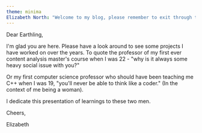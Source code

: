 ```yaml
---
theme: minima
Elizabeth North: "Welcome to my blog, please remember to exit through the gift shop."
---
```


Dear Earthling, 

I'm glad you are here. Please have a look around to see some projects I have worked on over the years. To quote the professor of my first ever content analysis master's course when I was 22 - "why is it always some heavy social issue with you?"

Or my first computer science professor who should have been teaching me C++ when I was 19, "you'll never be able to think like a coder." (In the context of me being a woman).

I dedicate this presentation of learnings to these two men.

Cheers,

Elizabeth
